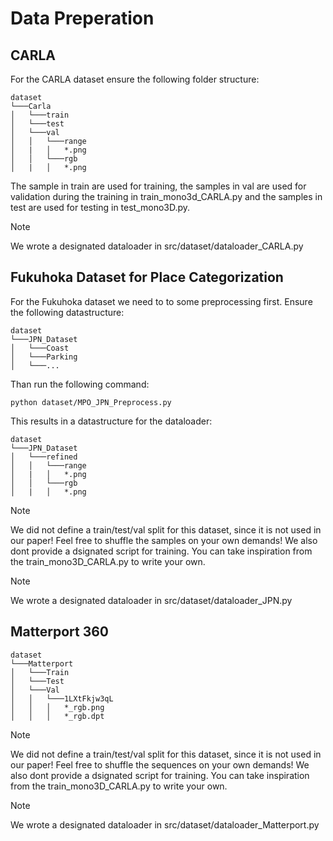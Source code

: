 # Data Preperation
## CARLA
For the CARLA dataset ensure the following folder structure:
```
dataset
└───Carla
│   └───train
│   └───test
│   └───val
│   │   └───range
│   |   │   *.png
│   │   └───rgb
│   |   │   *.png
```
The sample in train are used for training, the samples in val are used for validation during the training in train_mono3d_CARLA.py and the samples in test are used for testing in test_mono3D.py.
> [!NOTE]
> We wrote a designated dataloader in src/dataset/dataloader_CARLA.py
## Fukuhoka Dataset for Place Categorization
For the Fukuhoka dataset we need to to some preprocessing first. Ensure the following datastructure:
```
dataset
└───JPN_Dataset
│   └───Coast
│   └───Parking
│   └───...
```
Than run the following command:
```
python dataset/MPO_JPN_Preprocess.py
```
This results in a datastructure for the dataloader:
```
dataset
└───JPN_Dataset
│   └───refined
│   │   └───range
│   |   │   *.png
│   │   └───rgb
│   |   │   *.png
```
> [!NOTE]
> We did not define a train/test/val split for this dataset, since it is not used in our paper!
> Feel free to shuffle the samples on your own demands!
> We also dont provide a dsignated script for training. You can take inspiration from the train_mono3D_CARLA.py to write your own.

> [!NOTE]
> We wrote a designated dataloader in src/dataset/dataloader_JPN.py
## Matterport 360
```
dataset
└───Matterport
│   └───Train
│   └───Test
│   └───Val
│   │   └───1LXtFkjw3qL
│   │   │   *_rgb.png
│   │   │   *_rgb.dpt
```
> [!NOTE]
> We did not define a train/test/val split for this dataset, since it is not used in our paper!
> Feel free to shuffle the sequences on your own demands!
> We also dont provide a dsignated script for training. You can take inspiration from the train_mono3D_CARLA.py to write your own.

> [!NOTE]
> We wrote a designated dataloader in src/dataset/dataloader_Matterport.py
